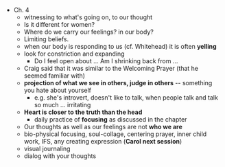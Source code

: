 - Ch. 4
	- witnessing to what's going on, to our thought
	- Is it different for women?
	- Where do we carry our feelings? in our body?
	- Limiting beliefs.
	- when our body is responding to us (cf. Whitehead) it is often **yelling**
	- look for constriction and expanding
		- Do I feel open about ... Am I shrinking back from ...
	- Craig said that it was similar to the Welcoming Prayer (that he seemed familiar with)
	- **projection of what we see in others, judge in others** -- something you hate about yourself
		- e.g. she's introvert, doesn't like to talk, when people talk and talk so much ... irritating
	- **Heart is closer to the truth than the head**
		- daily practice of **focusing** as discussed in the chapter
	- Our thoughts as well as our feelings are not **who we are**
	- bio-physical focusing, soul-collage, centering prayer, inner child work, IFS, any creating expression (**Carol next session**)
	- visual journaling
	- dialog with your thoughts